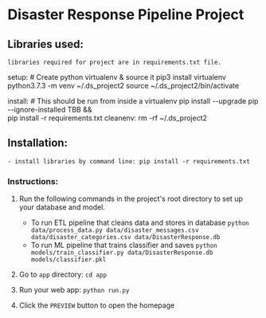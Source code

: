 # Disaster Response Pipeline Project
## Libraries used:
    libraries required for project are in requirements.txt file.

setup:
	# Create python virtualenv & source it
	pip3 install virtualenv
	python3.7.3 -m venv ~/.ds_project2 
	source ~/.ds_project2/bin/activate

install:
	# This should be run from inside a virtualenv
	pip install --upgrade pip --ignore-installed TBB &&\
		pip install -r requirements.txt
cleanenv:
	rm -rf ~/.ds_project2 
## Installation:
    - install libraries by command line: pip install -r requirements.txt
### Instructions:
1. Run the following commands in the project's root directory to set up your database and model.

    - To run ETL pipeline that cleans data and stores in database
        `python data/process_data.py data/disaster_messages.csv data/disaster_categories.csv data/DisasterResponse.db`
    - To run ML pipeline that trains classifier and saves
        `python models/train_classifier.py data/DisasterResponse.db models/classifier.pkl`

2. Go to `app` directory: `cd app`

3. Run your web app: `python run.py`

4. Click the `PREVIEW` button to open the homepage
